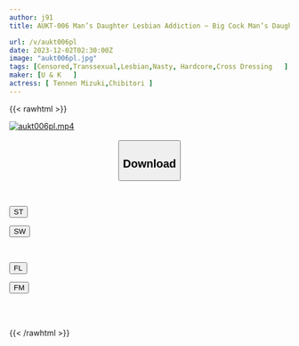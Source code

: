 ```yaml
---
author: j91
title: AUKT-006 Man’s Daughter Lesbian Addiction ~ Big Cock Man’s Daughter X Little Devil Beautiful Girl

url: /v/aukt006pl
date: 2023-12-02T02:30:00Z
image: "aukt006pl.jpg"
tags: [Censored,Transsexual,Lesbian,Nasty, Hardcore,Cross Dressing	 ]
maker: [U & K   ]
actress: [ Tennen Mizuki,Chibitori ]
---
```



{{< rawhtml >}}

<div class="video" data-videoid="M00lv2ZZ3mFm2dq">
    <a href="javascript:;">
        <img src="/v/aukt006pl/aukt006pl.jpg" width="WIDTH" height="HEIGHT" alt="aukt006pl.mp4" loading="lazy">
    </a>
</div>

<script type="text/javascript" src="https://j91.asia/asset/on-demand-st.js"></script>

<br>
  <link rel="stylesheet" href="https://j91.asia/asset/bs5.css">
  
  <center>
  <button class="btn btn-primary" type="button" data-bs-toggle="collapse" data-bs-target=".multi-collapse" aria-expanded="false" aria-controls="multiCollapseExample1 multiCollapseExample2"><h2>Download</h2></button></center>
</p>
<div class="row">
  <div class="col">
    <div class="collapse multi-collapse" id="multiCollapseExample1">
      <div class="card card-body">
	      	      <br>
<div class="buttons">  
<p><a href="https://streamtape.to/v/M00lv2ZZ3mFm2dq" target="_blank"><button class="btn-hover color-3"><i class="fa fa-download"></i> ST</button></a></p>
<p><a href="https://flaswish.com/kmwwrdyj0bkp" target="_blank"><button class="btn-hover color-2"><i class="fa fa-download"></i> SW</button></a></p></div>
    </div>
  </div>
</div>
  <div class="col">
    <div class="collapse multi-collapse" id="multiCollapseExample2">
      <div class="card card-body">
	      <br>
<div class="buttons">
<p><a href="javascript:;" target="_blank"><button class="btn-hover color-9"><i class="fa fa-download"></i> FL</button></a></p>
<p><a href="javascript:;" target="_blank"><button class="btn-hover color-8"><i class="fa fa-download"></i> FM</button></a></p></div>
<br><br>
      </div>
    </div>
  </div>
</div>

{{< /rawhtml >}}